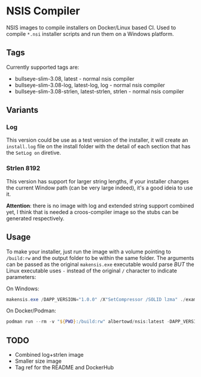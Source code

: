 # NSIS Compiler

NSIS images to compile installers on Docker/Linux based CI.
Used to compile `*.nsi` installer scripts and run them on a Windows platform.

## Tags

Currently supported tags are:

* bullseye-slim-3.08, latest - normal nsis compiler
* bullseye-slim-3.08-log, latest-log, log - normal nsis compiler
* bullseye-slim-3.08-strlen, latest-strlen, strlen - normal nsis compiler

## Variants

### Log

This version could be use as a test version of the installer, it will create an `install.log` file on the install folder with the detail of each section that has the `SetLog on` diretive.


### Strlen 8192

This version has support for larger string lengths, if your installer changes the current Window path (can be very large indeed), it's a good ideia to use it.

**Attention**: there is no image with log and extended string support combined yet, I think that is needed a croos-compiler image so the stubs can be generated respectively.

## Usage

To make your installer, just run the image with a volume pointing to `/build:rw` and the output folder to be within the same folder.
The arguments can be passed as the original `makensis.exe` executable would parse *BUT* the Linux executable uses `-` instead of the original `/` character to indicate parameters:

On Windows:
```powershell
makensis.exe /DAPP_VERSION="1.0.0" /X"SetCompressor /SOLID lzma" ./examples/installer.nsi
```

On Docker/Podman:
```powershell
podman run --rm -v "${PWD}:/build:rw" albertowd/nsis:latest -DAPP_VERSION="1.0.0" -X"SetCompressor /SOLID lzma" ./examples/installer.nsi
```

## TODO

* Combined log+strlen image
* Smaller size image
* Tag ref for the README and DockerHub
